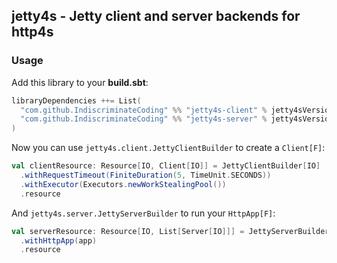 ## jetty4s - Jetty client and server backends for http4s

### Usage

Add this library to your **build.sbt**:

```scala
libraryDependencies ++= List(
  "com.github.IndiscriminateCoding" %% "jetty4s-client" % jetty4sVersion,
  "com.github.IndiscriminateCoding" %% "jetty4s-server" % jetty4sVersion
)
```

Now you can use `jetty4s.client.JettyClientBuilder` to create a `Client[F]`:

```scala
val clientResource: Resource[IO, Client[IO]] = JettyClientBuilder[IO]
  .withRequestTimeout(FiniteDuration(5, TimeUnit.SECONDS))
  .withExecutor(Executors.newWorkStealingPool())
  .resource
```

And `jetty4s.server.JettyServerBuilder` to run your `HttpApp[F]`:

```scala
val serverResource: Resource[IO, List[Server[IO]]] = JettyServerBuilder[IO]
  .withHttpApp(app)
  .resource
```